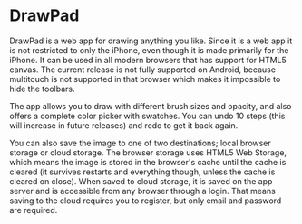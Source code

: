 DrawPad
====================================================

DrawPad is a web app for drawing anything you like. Since it is a web app it is not restricted to only the iPhone, even though it is made primarily for the iPhone. It can be used in all modern browsers that has support for HTML5 canvas. The current release is not fully supported on Android, because multitouch is not supported in that browser which makes it impossible to hide the toolbars.

The app allows you to draw with different brush sizes and opacity, and also offers a complete color picker with swatches. You can undo 10 steps (this will increase in future releases) and redo to get it back again.

You can also save the image to one of two destinations; local browser storage or cloud storage. The browser storage uses HTML5 Web Storage, which means the image is stored in the browser's cache until the cache is cleared (it survives restarts and everything though, unless the cache is cleared on close). When saved to cloud storage, it is saved on the app server and is accessible from any browser through a login. That means saving to the cloud requires you to register, but only email and password are required.